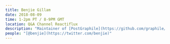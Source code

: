 ```yaml
---
title: Benjie Gillam
date: 2018-08-09
time: 1-2pm PT / 8-9PM GMT
location: Q&A Channel Reactiflux
description: "Maintainer of [PostGraphile](https://github.com/graphile/postgraphile) - fast and secure GraphQL API for your PostgreSQL database (formerly known as PostGraphQL)"
people: "[@benjie](https://twitter.com/benjie)"
---
```

